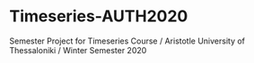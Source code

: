 # Timeseries-AUTH2020
Semester Project for Timeseries Course / Aristotle University of Thessaloniki / Winter Semester 2020
